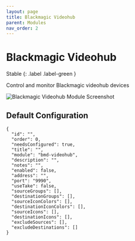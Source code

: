 ```yaml
---
layout: page
title: Blackmagic Videohub
parent: Modules
nav_order: 2
---
```


# Blackmagic Videohub

Stable
{: .label .label-green }

Control and monitor Blackmagic videohub devices

![Blackmagic Videohub Module Screenshot](/bug/assets/images/screenshots/module-bmd-videohub.png)

## Default Configuration

```
{
  "id": "",
  "order": 0,
  "needsConfigured": true,
  "title": "",
  "module": "bmd-videohub",
  "description": "",
  "notes": "",
  "enabled": false,
  "address": "",
  "port": "9990",
  "useTake": false,
  "sourceGroups": [],
  "destinationGroups": [],
  "sourceIconColors": [],
  "destinationIconColors": [],
  "sourceIcons": [],
  "destinationIcons": [],
  "excludeSources": [],
  "excludeDestinations": []
}
```
